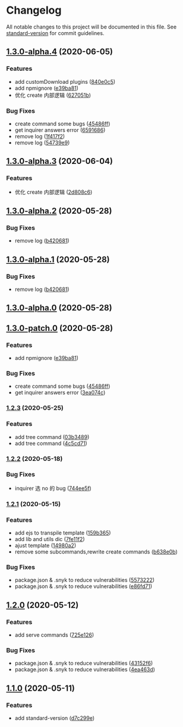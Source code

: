 # Changelog

All notable changes to this project will be documented in this file. See [standard-version](https://github.com/conventional-changelog/standard-version) for commit guidelines.

## [1.3.0-alpha.4](https://github.com/Tauleos/bsi-cli/compare/v1.2.3...v1.3.0-alpha.4) (2020-06-05)

### Features

- add customDownload plugins ([840e0c5](https://github.com/Tauleos/bsi-cli/commit/840e0c5540b4e5c8aab063d4f4165d21e648ab29))
- add npmignore ([e39ba81](https://github.com/Tauleos/bsi-cli/commit/e39ba81868bdad63bfd3dd87ff27a1c516ee52ca))
- 优化 create 内部逻辑 ([627051b](https://github.com/Tauleos/bsi-cli/commit/627051b3188998728d4cecbfb0647a73510972ab))

### Bug Fixes

- create command some bugs ([45486ff](https://github.com/Tauleos/bsi-cli/commit/45486ff1cd6fe8518b4f9cbf28b7c20de253d307))
- get inquirer answers error ([6591686](https://github.com/Tauleos/bsi-cli/commit/659168602ee92fa6bc3b6262accd4f6d1def20a0))
- remove log ([1f417f2](https://github.com/Tauleos/bsi-cli/commit/1f417f2fedfe71f5254bad501b817d01b1fdb304))
- remove log ([54739e9](https://github.com/Tauleos/bsi-cli/commit/54739e9336476d40a2dfdec44cab4f4f33b6fcfd))

## [1.3.0-alpha.3](https://github.com/Tauleos/bsi-cli/compare/v1.3.0-alpha.2...v1.3.0-alpha.3) (2020-06-04)

### Features

- 优化 create 内部逻辑 ([2d808c6](https://github.com/Tauleos/bsi-cli/commit/2d808c6ec6361001d3c102fea8d0cc56622e4716))

## [1.3.0-alpha.2](https://github.com/Tauleos/bsi-cli/compare/v1.3.0-alpha.0...v1.3.0-alpha.2) (2020-05-28)

### Bug Fixes

- remove log ([b420681](https://github.com/Tauleos/bsi-cli/commit/b4206817dba72f4278be22b57b4a8340bb65499c))

## [1.3.0-alpha.1](https://github.com/Tauleos/bsi-cli/compare/v1.3.0-alpha.0...v1.3.0-alpha.1) (2020-05-28)

### Bug Fixes

- remove log ([b420681](https://github.com/Tauleos/bsi-cli/commit/b4206817dba72f4278be22b57b4a8340bb65499c))

## [1.3.0-alpha.0](https://github.com/Tauleos/bsi-cli/compare/v1.3.0-patch.0...v1.3.0-alpha.0) (2020-05-28)

## [1.3.0-patch.0](https://github.com/Tauleos/bsi-cli/compare/v1.2.3...v1.3.0-patch.0) (2020-05-28)

### Features

- add npmignore ([e39ba81](https://github.com/Tauleos/bsi-cli/commit/e39ba81868bdad63bfd3dd87ff27a1c516ee52ca))

### Bug Fixes

- create command some bugs ([45486ff](https://github.com/Tauleos/bsi-cli/commit/45486ff1cd6fe8518b4f9cbf28b7c20de253d307))
- get inquirer answers error ([3ea074c](https://github.com/Tauleos/bsi-cli/commit/3ea074c4d615fc8c2400f668969dc1a89bf676f3))

### [1.2.3](https://github.com/Tauleos/bsi-cli/compare/v1.2.2...v1.2.3) (2020-05-25)

### Features

- add tree command ([03b3489](https://github.com/Tauleos/bsi-cli/commit/03b3489aabd19f2e614df74ea50ca2b587e406c8))
- add tree command ([4c5cd71](https://github.com/Tauleos/bsi-cli/commit/4c5cd7197635a87d2364e273e5c0ed2913e81393))

### [1.2.2](https://github.com/Tauleos/bsi-cli/compare/v1.2.1...v1.2.2) (2020-05-18)

### Bug Fixes

- inquirer 选 no 的 bug ([744ee5f](https://github.com/Tauleos/bsi-cli/commit/744ee5f5cba9617cdf6d90e0fa870153f6de518e))

### [1.2.1](https://github.com/Tauleos/bsi-cli/compare/v1.2.0...v1.2.1) (2020-05-15)

### Features

- add ejs to transpile template ([159b365](https://github.com/Tauleos/bsi-cli/commit/159b36560eab88f085e289e3f7f9d46f6f8e65b3))
- add lib and utils dic ([7fe11f2](https://github.com/Tauleos/bsi-cli/commit/7fe11f217cc18a3157c4aa1dde25fb627f67ee23))
- ajust template ([14980a2](https://github.com/Tauleos/bsi-cli/commit/14980a2172fa0199e28ddbdb81a4fd4089ae3fe7))
- remove some subcommands,rewrite create commands ([b638e0b](https://github.com/Tauleos/bsi-cli/commit/b638e0b4d0f46320bb006cc67565404190475bf0))

### Bug Fixes

- package.json & .snyk to reduce vulnerabilities ([5573222](https://github.com/Tauleos/bsi-cli/commit/55732220accac55c6a78fc1d376ef8bee15d9939))
- package.json & .snyk to reduce vulnerabilities ([e86fd71](https://github.com/Tauleos/bsi-cli/commit/e86fd711ec83bf4975a2133788f773d912ea3a1a))

## [1.2.0](https://github.com/Tauleos/bsi-cli/compare/v1.1.0...v1.2.0) (2020-05-12)

### Features

- add serve commands ([725e126](https://github.com/Tauleos/bsi-cli/commit/725e126eed39a1ce42470f1308015a19791934bb))

### Bug Fixes

- package.json & .snyk to reduce vulnerabilities ([43152f6](https://github.com/Tauleos/bsi-cli/commit/43152f6b9cbc4ecc47e3d487690a47124284cfc2))
- package.json & .snyk to reduce vulnerabilities ([4ea463d](https://github.com/Tauleos/bsi-cli/commit/4ea463d85925f608fcaea99cbf3f142a0db74093))

## [1.1.0](https://github.com/Tauleos/bsi-cli/compare/v1.0.10...v1.1.0) (2020-05-11)

### Features

- add standard-version ([d7c299e](https://github.com/Tauleos/bsi-cli/commit/d7c299e043bbd28b1aa414e3485c899020b81673))
